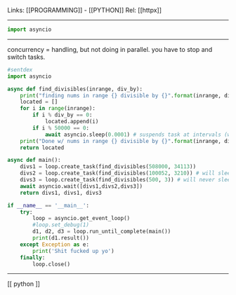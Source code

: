 Links: [[PROGRAMMING]] - [[PYTHON]]
Rel: [[httpx]]

--- 

```py
import asyncio
```

--- 

concurrency = handling, but not doing in parallel.
you have to stop and switch tasks.


```py
#sentdex
import asyncio

async def find_divisibles(inrange, div_by):
    print("finding nums in range {} divisible by {}".format(inrange, div_by))
    located = []
    for i in range(inrange):
        if i % div_by == 0:
            located.append(i)
        if i % 50000 == 0:
        	await asyncio.sleep(0.0001) # suspends task at intervals (weird example, but just for quick show)
    print("Done w/ nums in range {} divisible by {}".format(inrange, div_by))
    return located

async def main():
	divs1 = loop.create_task(find_divisibles(508000, 34113))
	divs2 = loop.create_task(find_divisibles(100052, 3210)) # will sleep twice
	divs3 = loop.create_task(find_divisibles(500, 3)) # will never sleep
	await asyncio.wait([divs1,divs2,divs3])
	return divs1, divs1, divs3

if __name__ == '__main__':
	try:
		loop = asyncio.get_event_loop()
		#loop.set_debug(1)
		d1, d2, d3 = loop.run_until_complete(main())
		print(d1.result())
	except Exception as e:
		print('Shit fucked up yo')
	finally:
		loop.close()
```


--- 

[[ python ]]